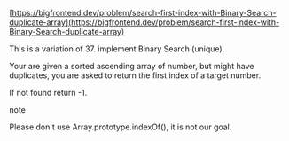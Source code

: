 [https://bigfrontend.dev/problem/search-first-index-with-Binary-Search-duplicate-array](https://bigfrontend.dev/problem/search-first-index-with-Binary-Search-duplicate-array)

This is a variation of 37. implement Binary Search (unique).

Your are given a sorted ascending array of number, but might have duplicates, you are asked to return the first index of a target number.

If not found return -1.

note

Please don't use Array.prototype.indexOf(), it is not our goal.


